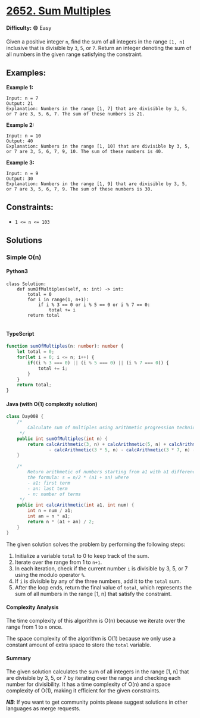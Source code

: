 # [2652. Sum Multiples](https://leetcode.com/problems/sum-multiples/description/)

**Difficulty:** :green_circle: Easy

Given a positive integer `n`, find the sum of all integers in the range `[1, n]` inclusive that is divisible by `3`, `5`, or `7`.
Return an integer denoting the sum of all numbers in the given range satisfying the constraint.


## Examples:
 
**Example 1:**
```text
Input: n = 7
Output: 21
Explanation: Numbers in the range [1, 7] that are divisible by 3, 5, or 7 are 3, 5, 6, 7. The sum of these numbers is 21.
```

**Example 2:**
```text
Input: n = 10
Output: 40
Explanation: Numbers in the range [1, 10] that are divisible by 3, 5, or 7 are 3, 5, 6, 7, 9, 10. The sum of these numbers is 40.
```

**Example 3:**
```text
Input: n = 9
Output: 30
Explanation: Numbers in the range [1, 9] that are divisible by 3, 5, or 7 are 3, 5, 6, 7, 9. The sum of these numbers is 30.
```

## Constraints:

- `1 <= n <= 103`


## Solutions

### Simple O(n) 

#### Python3

```python3
class Solution:
    def sumOfMultiples(self, n: int) -> int:
        total = 0
        for i in range(1, n+1):
            if i % 3 == 0 or i % 5 == 0 or i % 7 == 0:
                total += i
        return total
                
```

#### TypeScript

```typescript
function sumOfMultiples(n: number): number {
    let total = 0;
    for(let i = 0; i <= n; i++) {
        if((i % 3 === 0) || (i % 5 === 0) || (i % 7 === 0)) {
            total += i;
        }
    }
    return total;
}
```


#### Java (with O(1) complexity solution)
```java
class Day008 {
    /* 
        Calculate sum of multiples using arithmetic progression technique
     */
    public int sumOfMultiples(int n) {
        return calcArithmetic(3, n) + calcArithmetic(5, n) + calcArithmetic(7, n) + calcArithmetic(3 * 5 * 7, n)
                - calcArithmetic(3 * 5, n) - calcArithmetic(3 * 7, n) - calcArithmetic(7 * 5, n);
    }
    
    /*
        Return arithmetic of numbers starting from a1 with a1 difference up to num using
        the formula: s = n/2 * (a1 + an) where
        - a1: first term
        - an: last term
        - n: number of terms
     */
    public int calcArithmetic(int a1, int num) {
        int n = num / a1;
        int an = n * a1;
        return n * (a1 + an) / 2;
    }
}
```
The given solution solves the problem by performing the following steps:
1. Initialize a variable `total` to 0 to keep track of the sum.
2. Iterate over the range from 1 to `n+1`.
3. In each iteration, check if the current number `i` is divisible by 3, 5, or 7 using the modulo operator `%`.
4. If `i` is divisible by any of the three numbers, add it to the `total` sum.
5. After the loop ends, return the final value of `total`, which represents the sum of all numbers in the range [1, n] that satisfy the constraint.

#### Complexity Analysis

The time complexity of this algorithm is O(n) because we iterate over the range from 1 to `n` once.

The space complexity of the algorithm is O(1) because we only use a constant amount of extra space to store the `total` variable.

#### Summary

The given solution calculates the sum of all integers in the range [1, n] that are divisible by 3, 5, or 7 by iterating over the range and checking each number for divisibility. It has a time complexity of O(n) and a space complexity of O(1), making it efficient for the given constraints.

***NB***: If you want to get community points please suggest solutions in other languages as merge requests.
